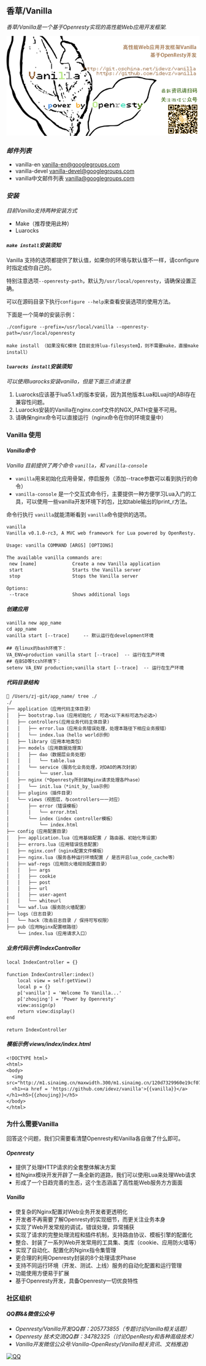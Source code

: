 ## 香草/Vanilla
*香草/Vanilla是一个基于Openresty实现的高性能Web应用开发框架.*

![Vanilla](vanilla-pub.png)

### *邮件列表*
- vanilla-en <vanilla-en@googlegroups.com>
- vanilla-devel <vanilla-devel@googlegroups.com>
- vanilla中文邮件列表 <vanilla@googlegroups.com>

### *安装*
*目前Vanilla支持两种安装方式*

- Make（推荐使用此种）
- Luarocks

#### *```make install```安装须知*
Vanilla 支持的选项都提供了默认值，如果你的环境与默认值不一样，请configure时指定成你自己的。

特别注意选项```--openresty-path```，默认为```/usr/local/openresty```，请确保设置正确。

可以在源码目录下执行```configure --help```来查看安装选项的使用方法。

下面是一个简单的安装示例：
```
./configure --prefix=/usr/local/vanilla --openresty-path=/usr/local/openresty

make install （如果没有C模块【目前支持lua-filesystem】，则不需要make，直接make install）
```
#### *```luarocks install```安装须知*
*可以使用luarocks安装vanilla，但是下面三点请注意*
1. Luarocks应该基于lua5.1.x的版本安装，因为其他版本Lua和Luajit的ABI存在兼容性问题。
2. Luarocks安装的Vanilla在nginx.conf文件的NGX_PATH变量不可用。
3. 请确保nginx命令可以直接运行（nginx命令在你的环境变量中）

### Vanilla 使用
#### *Vanilla命令*
*Vanilla 目前提供了两个命令 ```vanilla```，和 ```vanilla-console```*
- ```vanilla```用来初始化应用骨架，停启服务（添加--trace参数可以看到执行的命令）
- ```vanilla-console``` 是一个交互式命令行，主要提供一种方便学习Lua入门的工具，可以使用一些vanilla开发环境下的包，比如table输出的lprint_r方法。

命令行执行 ```vanilla```就能清晰看到 ```vanilla```命令提供的选项。

~~~
vanilla
Vanilla v0.1.0-rc3, A MVC web framework for Lua powered by OpenResty.

Usage: vanilla COMMAND [ARGS] [OPTIONS]

The available vanilla commands are:
 new [name]             Create a new Vanilla application
 start                  Starts the Vanilla server
 stop                   Stops the Vanilla server

Options:
 --trace                Shows additional logs
~~~

#### *创建应用*
```
vanilla new app_name
cd app_name
vanilla start [--trace]     -- 默认运行在development环境

## 在linux的bash环境下：
VA_ENV=production vanilla start [--trace]  -- 运行在生产环境
## 在BSD等tcsh环境下：
setenv VA_ENV production;vanilla start [--trace]  -- 运行在生产环境
```
#### *代码目录结构*
```
 /Users/zj-git/app_name/ tree ./
./
├── application（应用代码主体目录）
│   ├── bootstrap.lua（应用初始化 / 可选<以下未标可选为必选>）
│   ├── controllers(应用业务代码主体目录)
│   │   ├── error.lua（应用业务错误处理，处理本路径下相应业务报错）
│   │   └── index.lua（hello world示例）
│   ├── library（应用本地类包）
│   ├── models（应用数据处理类）
│   │   ├── dao（数据层业务处理）
│   │   │   └── table.lua
│   │   └── service（服务化业务处理，对DAO的再次封装）
│   │       └── user.lua
│   ├── nginx（*Openresty所封装Nginx请求处理各Phase）
│   │   └── init.lua（*init_by_lua示例）
│   ├── plugins（插件目录）
│   └── views（视图层，与controllers一一对应）
│       ├── error（错误模板）
│       │   └── error.html
│       └── index（index controller模板）
│           └── index.html
├── config（应用配置目录）
│   ├── application.lua（应用基础配置 / 路由器、初始化等设置）
│   ├── errors.lua（应用错误信息配置）
│   ├── nginx.conf（nginx配置文件模板）
│   ├── nginx.lua（服务各种运行环境配置 / 是否开启lua_code_cache等）
│   ├── waf-regs（应用防火墙规则配置目录）
│   │   ├── args
│   │   ├── cookie
│   │   ├── post
│   │   ├── url
│   │   ├── user-agent
│   │   └── whiteurl
│   └── waf.lua（服务防火墙配置）
├── logs（日志目录）
│   └── hack（攻击日志目录 / 保持可写权限）
├── pub（应用Nginx配置根路径）
    └── index.lua（应用请求入口）
```
#### *业务代码示例 IndexController*
```
local IndexController = {}

function IndexController:index()
    local view = self:getView()
    local p = {}
    p['vanilla'] = 'Welcome To Vanilla...'
    p['zhoujing'] = 'Power by Openresty'
    view:assign(p)
    return view:display()
end

return IndexController
```
#### *模板示例 views/index/index.html*
```
<!DOCTYPE html>
<html>
<body>
  <img src="http://m1.sinaimg.cn/maxwidth.300/m1.sinaimg.cn/120d7329960e19cf073f264751e8d959_2043_2241.png">
  <h1><a href = 'https://github.com/idevz/vanilla'>{{vanilla}}</a></h1><h5>{{zhoujing}}</h5>
</body>
</html>
```

### 为什么需要Vanilla
回答这个问题，我们只需要看清楚Openresty和Vanilla各自做了什么即可。
#### *Openresty*

- 提供了处理HTTP请求的全套整体解决方案
- 给Nginx模块开发开辟了一条全新的道路，我们可以使用Lua来处理Web请求
- 形成了一个日趋完善的生态，这个生态涵盖了高性能Web服务方方面面 

#### *Vanilla*
- 使复杂的Nginx配置对Web业务开发者更透明化
- 开发者不再需要了解Openresty的实现细节，而更关注业务本身
- 实现了Web开发常规的调试，错误处理，异常捕获
- 实现了请求的完整处理流程和插件机制，支持路由协议、模板引擎的配置化
- 整合、封装了一系列Web开发常用的工具集、类库（cookie、应用防火墙等）
- 实现了自动化、配置化的Nginx指令集管理
- 更合理的利用Openresty封装的8个处理请求Phase
- 支持不同运行环境（开发、测试、上线）服务的自动化配置和运行管理
- 功能使用方便易于扩展
- 基于Openresty开发，具备Openresty一切优良特性

### 社区组织
#### *QQ群&&微信公众号*
- *Openresty/Vanilla开发QQ群：205773855（专题讨论Vanilla相关话题）*
- *Openresty 技术交流QQ群：34782325（讨论OpenResty和各种高级技术）*
- *Vanilla开发微信公众号:Vanilla-OpenResty(Vanilla相关资讯、文档推送)*


[![QQ](http://pub.idqqimg.com/wpa/images/group.png)](http://shang.qq.com/wpa/qunwpa?idkey=673157ee0f0207ce2fb305d15999225c5aa967e88913dfd651a8cf59e18fd459)
